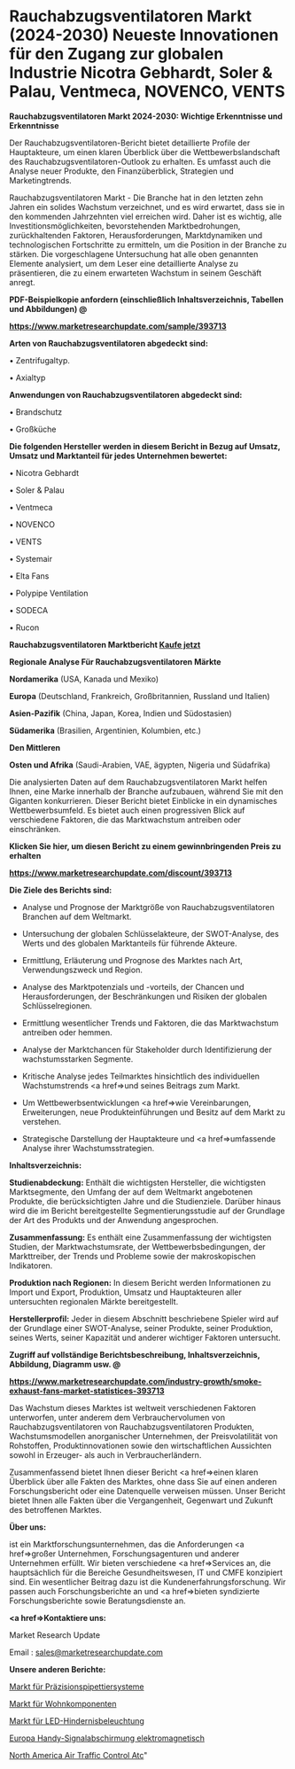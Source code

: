 # Rauchabzugsventilatoren Markt (2024-2030) Neueste Innovationen für den Zugang zur globalen Industrie Nicotra Gebhardt, Soler & Palau, Ventmeca, NOVENCO, VENTS

<strong>Rauchabzugsventilatoren Markt 2024-2030: Wichtige Erkenntnisse und Erkenntnisse</strong>

Der Rauchabzugsventilatoren-Bericht bietet detaillierte Profile der Hauptakteure, um einen klaren Überblick über die Wettbewerbslandschaft des Rauchabzugsventilatoren-Outlook zu erhalten. Es umfasst auch die Analyse neuer Produkte, den Finanzüberblick, Strategien und Marketingtrends.

Rauchabzugsventilatoren Markt - Die Branche hat in den letzten zehn Jahren ein solides Wachstum verzeichnet, und es wird erwartet, dass sie in den kommenden Jahrzehnten viel erreichen wird. Daher ist es wichtig, alle Investitionsmöglichkeiten, bevorstehenden Marktbedrohungen, zurückhaltenden Faktoren, Herausforderungen, Marktdynamiken und technologischen Fortschritte zu ermitteln, um die Position in der Branche zu stärken. Die vorgeschlagene Untersuchung hat alle oben genannten Elemente analysiert, um dem Leser eine detaillierte Analyse zu präsentieren, die zu einem erwarteten Wachstum in seinem Geschäft anregt.



<strong><b>PDF-Beispielkopie anfordern (einschließlich Inhaltsverzeichnis, Tabellen und Abbildungen) @ </b></strong>

<strong><a href=https://www.marketresearchupdate.com/sample/393713>

<strong>https://www.marketresearchupdate.com/sample/393713</u></a></strong></strong>



<strong>Arten von Rauchabzugsventilatoren abgedeckt sind:</strong>

• Zentrifugaltyp.

• Axialtyp



<strong>Anwendungen von Rauchabzugsventilatoren abgedeckt sind:</strong>

• Brandschutz

• Großküche



<strong>Die folgenden Hersteller werden in diesem Bericht in Bezug auf Umsatz, Umsatz und Marktanteil für jedes Unternehmen bewertet:</strong>

• Nicotra Gebhardt

• Soler & Palau

• Ventmeca

• NOVENCO

• VENTS

• Systemair

• Elta Fans

• Polypipe Ventilation

• SODECA

• Rucon



<strong>Rauchabzugsventilatoren Marktbericht <a href=https://www.marketresearchupdate.com/buynow/393713>Kaufe jetzt</a></strong>



<strong>Regionale Analyse Für Rauchabzugsventilatoren Märkte</strong>



<strong>Nordamerika</strong> (USA, Kanada und Mexiko)



<strong>Europa</strong> (Deutschland, Frankreich, Großbritannien, Russland und Italien)



<strong>Asien-Pazifik</strong> (China, Japan, Korea, Indien und Südostasien)



<strong>Südamerika</strong> (Brasilien, Argentinien, Kolumbien, etc.)



<strong>Den Mittleren</strong> 

<strong>Osten und Afrika</strong> (Saudi-Arabien, VAE, ägypten, Nigeria und Südafrika)

Die analysierten Daten auf dem Rauchabzugsventilatoren Markt helfen Ihnen, eine Marke innerhalb der Branche aufzubauen, während Sie mit den Giganten konkurrieren. Dieser Bericht bietet Einblicke in ein dynamisches Wettbewerbsumfeld. Es bietet auch einen progressiven Blick auf verschiedene Faktoren, die das Marktwachstum antreiben oder einschränken.



<strong>Klicken Sie hier, um diesen Bericht zu einem gewinnbringenden Preis zu erhalten
</strong>

<strong><a href=https://www.marketresearchupdate.com/discount/393713>https://www.marketresearchupdate.com/discount/393713</b></u></strong></a>



<strong>Die Ziele des Berichts sind:</strong>

- Analyse und Prognose der Marktgröße von Rauchabzugsventilatoren Branchen auf dem Weltmarkt.

- Untersuchung der globalen Schlüsselakteure, der SWOT-Analyse, des Werts und des globalen Marktanteils für führende Akteure.

- Ermittlung, Erläuterung und Prognose des Marktes nach Art, Verwendungszweck und Region.

- Analyse des Marktpotenzials und -vorteils, der Chancen und Herausforderungen, der Beschränkungen und Risiken der globalen Schlüsselregionen.

- Ermittlung wesentlicher Trends und Faktoren, die das Marktwachstum antreiben oder hemmen.

- Analyse der Marktchancen für Stakeholder durch Identifizierung der wachstumsstarken Segmente.

- Kritische Analyse jedes Teilmarktes hinsichtlich des individuellen Wachstumstrends <a href=>und</a> seines Beitrags zum Markt.

- Um Wettbewerbsentwicklungen <a href=>wie</a> Vereinbarungen, Erweiterungen, neue Produkteinführungen und Besitz auf dem Markt zu verstehen.

- Strategische Darstellung der Hauptakteure und <a href=>umfas</a>sende Analyse ihrer Wachstumsstrategien.



<strong>Inhaltsverzeichnis:</strong>



<strong>Studienabdeckung:</strong> Enthält die wichtigsten Hersteller, die wichtigsten Marktsegmente, den Umfang der auf dem Weltmarkt angebotenen Produkte, die berücksichtigten Jahre und die Studienziele. Darüber hinaus wird die im Bericht bereitgestellte Segmentierungsstudie auf der Grundlage der Art des Produkts und der Anwendung angesprochen.



<strong>Zusammenfassung:</strong> Es enthält eine Zusammenfassung der wichtigsten Studien, der Marktwachstumsrate, der Wettbewerbsbedingungen, der Markttreiber, der Trends und Probleme sowie der makroskopischen Indikatoren.



<strong>Produktion nach Regionen:</strong> In diesem Bericht werden Informationen zu Import und Export, Produktion, Umsatz und Hauptakteuren aller untersuchten regionalen Märkte bereitgestellt.



<strong>Herstellerprofil:</strong> Jeder in diesem Abschnitt beschriebene Spieler wird auf der Grundlage einer SWOT-Analyse, seiner Produkte, seiner Produktion, seines Werts, seiner Kapazität und anderer wichtiger Faktoren untersucht.



<strong><b>Zugriff auf vollständige Berichtsbeschreibung, Inhaltsverzeichnis, Abbildung, Diagramm usw. @ </b></strong>

<strong><a href=https://www.marketresearchupdate.com/industry-growth/smoke-exhaust-fans-market-statistices-393713>https://www.marketresearchupdate.com/industry-growth/smoke-exhaust-fans-market-statistices-393713</a></strong>

Das Wachstum dieses Marktes ist weltweit verschiedenen Faktoren unterworfen, unter anderem dem Verbrauchervolumen von Rauchabzugsventilatoren von Rauchabzugsventilatoren Produkten, Wachstumsmodellen anorganischer Unternehmen, der Preisvolatilität von Rohstoffen, Produktinnovationen sowie den wirtschaftlichen Aussichten sowohl in Erzeuger- als auch in Verbraucherländern.

Zusammenfassend bietet Ihnen dieser Bericht <a href=>einen</a> klaren Überblick über alle Fakten des Marktes, ohne dass Sie auf einen anderen Forschungsbericht oder eine Datenquelle verweisen müssen. Unser Bericht bietet Ihnen alle Fakten über die Vergangenheit, Gegenwart und Zukunft des betroffenen Marktes.



<strong>Über uns:</strong>

 ist ein Marktforschungsunternehmen, das die Anforderungen <a href=>großer</a> Unternehmen, Forschungsagenturen und anderer Unternehmen erfüllt. Wir bieten verschiedene <a href=>Services</a> an, die hauptsächlich für die Bereiche Gesundheitswesen, IT und CMFE konzipiert sind. Ein wesentlicher Beitrag dazu ist die Kundenerfahrungsforschung. Wir passen auch Forschungsberichte an und <a href=>bieten</a> syndizierte Forschungsberichte sowie Beratungsdienste an.



<strong><a href=>Kontaktiere uns:</a></strong>

Market Research Update

Email : sales@marketresearchupdate.com



<strong>Unsere anderen Berichte:</strong>

<a href=https://www.linkedin.com/pulse/precision-pipetting-system-market-analysis>Markt für Präzisionspipettiersysteme</a>

<a href=https://www.linkedin.com/pulse/residential-components-market-2023-remarking>Markt für Wohnkomponenten</a>

<a href=https://www.linkedin.com/pulse/led-obstruct-lighting-market-2023-analysis-growth-drivers>Markt für LED-Hindernisbeleuchtung</a>

<a href=https://www.linkedin.com/pulse/europe-cell-phone-signal-shielding-electromagnetic>Europa Handy-Signalabschirmung elektromagnetisch</a>

<a href=https://www.linkedin.com/pulse/north-america-air-traffic-control-atc>North America Air Traffic Control Atc</a>"
